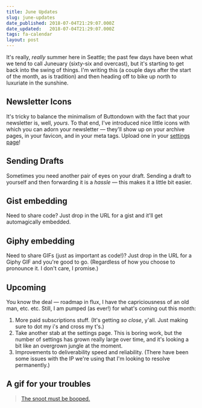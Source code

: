 ```yaml
---
title: June Updates
slug: june-updates
date_published: 2018-07-04T21:29:07.000Z
date_updated:   2018-07-04T21:29:07.000Z
tags: fa-calendar
layout: post
---
```


<p>It's really, <em>really</em> summer here in Seattle; the past few days have been what we tend to call Juneuary (sixty-six and overcast), but it's starting to get back into the swing of things.  I'm writing this (a couple days after the start of the month, as is tradition) and then heading off to bike up north to luxuriate in the sunshine.</p>
<h2 id="newslettericons">Newsletter Icons</h2>
<p>It's tricky to balance the minimalism of Buttondown with the fact that your newsletter is, well, <em>yours</em>.  To that end, I've introduced nice little icons with which you can adorn your newsletter — they'll show up on your archive pages, in your favicon, and in your meta tags.  Upload one in your <a href="https://buttondown.email/settings/design">settings page</a>!</p>
<h2 id="sendingdrafts">Sending Drafts</h2>
<p>Sometimes you need another pair of eyes on your draft.  Sending a draft to yourself and then forwarding it is a <em>hassle</em> — this makes it a little bit easier.</p>
<h2 id="gistembedding">Gist embedding</h2>
<p>Need to share code?  Just drop in the URL for a gist and it'll get automagically embedded.</p>
<h2 id="giphyembedding">Giphy embedding</h2>
<p>Need to share GIFs (just as important as code!)?  Just drop in the URL for a Giphy GIF and you're good to go.  (Regardless of how you choose to pronounce it.  I don't care, I promise.)</p>
<h2 id="upcoming">Upcoming</h2>
<p>You know the deal — roadmap in flux, I have the capriciousness of an old man, etc. etc.  Still, I am pumped (as ever!) for what's coming out this month:</p>
<ol>
<li>More paid subscriptions stuff. (It's getting <em>so close</em>, y'all.  Just making sure to dot my i's and cross my t's.)</li>
<li>Take another stab at the settings page.  This is boring work, but the number of settings has grown really large over time, and it's looking a bit like an overgrown jungle at the moment.</li>
<li>Improvements to deliverability speed and reliability.  (There have been some issues with the IP we're using that I'm looking to resolve permanently.)</li>
</ol>
<h2 id="agifforyourtroubles">A gif for your troubles</h2>
<blockquote class="imgur-embed-pub" lang="en" data-id="byR8SQY"><a href="//imgur.com/byR8SQY">The snoot must be booped.</a></blockquote><script async src="//s.imgur.com/min/embed.js" charset="utf-8"></script>
